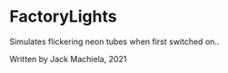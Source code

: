 # FactoryLights
Simulates flickering neon tubes when first switched on..

Written by Jack Machiela, 2021
